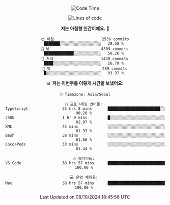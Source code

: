 <div align="center">

<br />

 <!--START_SECTION:waka-->
![Code Time](http://img.shields.io/badge/Code%20Time-3%2C312%20hrs%2058%20mins-blue)

![Lines of code](https://img.shields.io/badge/%EC%A0%80%EB%8A%94%20%EC%97%AC%ED%83%9C%EA%B9%8C%EC%A7%80%20-4.4%20million%20%EC%A4%84%EC%9D%98%20%EC%BD%94%EB%93%9C%EB%A5%BC%20%EC%9E%91%EC%84%B1%ED%96%88%EC%96%B4%EC%9A%94.-blue)

**저는 아침형 인간이에요. 🐤** 

```text
🌞 아침                     2536 commits        ███████░░░░░░░░░░░░░░░░░░   29.58 % 
🌆 낮　                     4309 commits        █████████████░░░░░░░░░░░░   50.26 % 
🌃 저녁                     1439 commits        ████░░░░░░░░░░░░░░░░░░░░░   16.79 % 
🌙 밤　                     289 commits         █░░░░░░░░░░░░░░░░░░░░░░░░   03.37 % 
```


📊 **저는 이번주를 이렇게 시간을 보냈어요.** 

```text
🕑︎ Timezone: Asia/Seoul

💬 프로그래밍 언어들: 
TypeScript               35 hrs 8 mins       ███████████████████████░░   90.20 % 
JSON                     1 hr 9 mins         █░░░░░░░░░░░░░░░░░░░░░░░░   02.97 % 
XML                      45 mins             ░░░░░░░░░░░░░░░░░░░░░░░░░   01.97 % 
Bash                     38 mins             ░░░░░░░░░░░░░░░░░░░░░░░░░   01.66 % 
CocoaPods                33 mins             ░░░░░░░░░░░░░░░░░░░░░░░░░   01.44 % 

🔥 에디터들: 
VS Code                  38 hrs 57 mins      █████████████████████████   100.00 % 

💻 운영 체제들: 
Mac                      38 hrs 57 mins      █████████████████████████   100.00 % 
```


 Last Updated on 08/10/2024 18:45:56 UTC
<!--END_SECTION:waka-->

</div>
